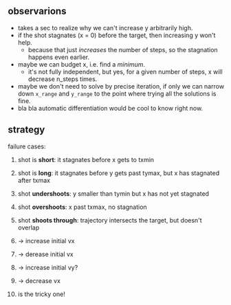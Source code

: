 observarions
------------

- takes a sec to realize why we can't increase y arbitrarily high.
- if the shot stagnates (x = 0) before the target, then increasing y won't help.
    - because that just _increases_ the number of steps, so the stagnation happens even earlier.
- maybe we can budget x, i.e. find a _minimum_.
    - it's not fully independent, but yes, for a given number of steps, x will decrease n_steps times.
- maybe we don't need to solve by precise iteration, if only we can narrow down `x_range` and `y_range` to the point where trying all the solutions is fine.
- bla bla automatic differentiation would be cool to know right now.

strategy
--------

failure cases:

1. shot is **short**: it stagnates before x gets to txmin
2. shot is **long**: it stagnates before y gets past tymax, but x has stagnated after txmax
3. shot **undershoots**: y smaller than tymin but x has not yet stagnated
4. shot **overshoots**: x past txmax, no stagnation
5. shot **shoots through**: trajectory intersects the target, but doesn't overlap

1. -> increase initial vx
2. -> derease initial vx
3. -> increase initial vy?
4. -> decrease vx
5. is the tricky one!
